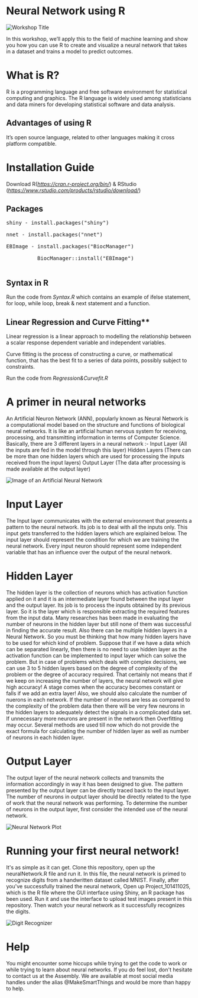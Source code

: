 # Neural Network using R

![Workshop Title](https://github.com/The-Assembly/Neural_network_with_R/blob/master/NeuralNetwork_with_R.jpg)

In this workshop, we’ll apply this to the field of machine learning and show you how you can use R to create and visualize a neural network that takes in a dataset and trains a model to predict outcomes.

# What is R?
R is a programming language and free software environment for statistical computing and graphics.  The R language is widely used among statisticians and data miners for developing statistical software and data analysis.

## Advantages of using R
It’s open source language, related to other languages making it cross platform compatible.

# Installation Guide
Download R(*https://cran.r-project.org/bin/*) & RStudio (*https://www.rstudio.com/products/rstudio/download/*)

## Packages 
<pre>
shiny - install.packages("shiny") <br/>
nnet - install.packages("nnet") <br/>
EBImage - install.packages("BiocManager") <br/>
          BiocManager::install("EBImage") <br/>
</pre>

## Syntax in R <br/>
Run the code from *Syntax.R* which contains an example of ifelse statement, for loop, while loop, break & next statement and a function. <br/>

## Linear Regression and Curve Fitting** <br/>
Linear regression is a linear approach to modelling the relationship between a scalar response dependent variable and independent variables. 

Curve fitting is the process of constructing a curve, or mathematical function, that has the best fit to a series of data points, possibly subject to constraints.

Run the code from *Regression&Curvefit.R* <br/>


# A primer in neural networks
An Artificial Neuron Network (ANN), popularly known as Neural Network is a computational model based on the structure and functions of biological neural networks. It is like an artificial human nervous system for receiving, processing, and transmitting information in terms of Computer Science.
Basically, there are 3 different layers in a neural network :-
Input Layer (All the inputs are fed in the model through this layer)
Hidden Layers (There can be more than one hidden layers which are used for processing the inputs received from the input layers)
Output Layer (The data after processing is made available at the output layer)

![Image of an Artificial Neural Network](https://github.com/The-Assembly/Neural_network_with_R/blob/master/ANNImage.jpeg)

# Input Layer
The Input layer communicates with the external environment that presents a pattern to the neural network. Its job is to deal with all the inputs only. This input gets transferred to the hidden layers which are explained below. The input layer should represent the condition for which we are training the neural network. Every input neuron should represent some independent variable that has an influence over the output of the neural network.

# Hidden Layer
The hidden layer is the collection of neurons which has activation function applied on it and it is an intermediate layer found between the input layer and the output layer. Its job is to process the inputs obtained by its previous layer. So it is the layer which is responsible extracting the required features from the input data. Many researches has been made in evaluating the number of neurons in the hidden layer but still none of them was successful in finding the accurate result. Also there can be multiple hidden layers in a Neural Network. So you must be thinking that how many hidden layers have to be used for which kind of problem. Suppose that if we have a data which can be separated linearly, then there is no need to use hidden layer as the activation function can be implemented to input layer which can solve the problem. But in case of problems which deals with complex decisions, we can use 3 to 5 hidden layers based on the degree of complexity of the problem or the degree of accuracy required. That certainly not means that if we keep on increasing the number of layers, the neural network will give high accuracy! A stage comes when the accuracy becomes constant or falls if we add an extra layer! Also, we should also calculate the number of nuerons in each network. If the number of neurons are less as compared to the complexity of the problem data then there will be very few neurons in the hidden layers to adequately detect the signals in a complicated data set. If unnecessary more neurons are present in the network then Overfitting may occur. Several methods are used till now which do not provide the exact formula for calculating the number of hidden layer as well as number of neurons in each hidden layer.

# Output Layer
The output layer of the neural network collects and transmits the information accordingly in way it has been designed to give. The pattern presented by the output layer can be directly traced back to the input layer. The number of neurons in output layer should be directly related to the type of work that the neural network was performing. To determine the number of neurons in the output layer, first consider the intended use of the neural network.

![Neural Network Plot](https://github.com/The-Assembly/Neural_network_with_R/blob/master/NeuralNet_Plot.png)

# Running your first neural network!
It's as simple as it can get. Clone this repository, open up the neuralNetwork.R file and run it. In this file, the neural network is primed to recognize digits from a handwritten dataset called MNIST. Finally, after you've successfully trained the neural network, Open up Project_101411025, which is the R file where the GUI interface using Shiny, an R package has been used. Run it and use the interface to upload test images present in this repository. Then watch your neural network as it successfully recognizes the digits.

![Digit Recognizer](https://github.com/The-Assembly/Neural_network_with_R/blob/master/DigitRecognizer.gif)

# Help
You might encounter some hiccups while trying to get the code to work or while trying to learn about neural networks. If you do feel lost, don't hesitate to contact us at the Assembly. We are available at most social media handles under the alias @MakeSmartThings and would be more than happy to help.
